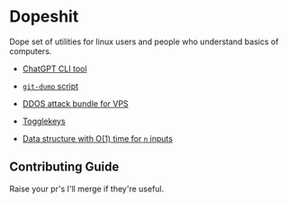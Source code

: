 # Dopeshit

Dope set of utilities for linux users and people who understand basics of computers.

- [ChatGPT CLI tool](/gpt-cli-toolkit/)

- [`git-dump` script](/git-dump/)

- [DDOS attack bundle for VPS](/dos-bundle/)

- [Togglekeys](/togglekeys/)

- [Data structure with O(1) time for `n` inputs](/code/)

## Contributing Guide

Raise your pr's I'll merge if they're useful.
